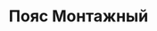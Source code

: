 ---
id: '31'
title: Пояс Монтажный
description: Залог 2000 рублей
price: '200'
order: 31
default_thumbnail_image: images/poyas_sm.jpg
default_original_image: images/poyas.jpg
category: content/category/08proch.md
featured: true
layout: product
---